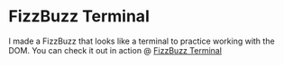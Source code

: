 # FizzBuzz Terminal

I made a FizzBuzz that looks like a terminal to practice working with the DOM.
You can check it out in action @ [FizzBuzz Terminal](https://joshea.dev/fizzbuzz/)
